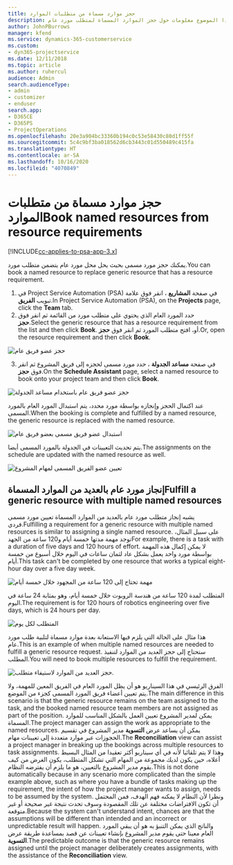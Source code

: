 ```yaml
---
title: حجز موارد مسماة من متطلبات الموارد
description: يوفر هذا الموضوع معلومات حول حجز الموارد المسماة لمتطلب مورد عام.
author: JohnPBurrows
manager: kfend
ms.service: dynamics-365-customerservice
ms.custom:
- dyn365-projectservice
ms.date: 12/11/2018
ms.topic: article
ms.author: ruhercul
audience: Admin
search.audienceType:
- admin
- customizer
- enduser
search.app:
- D365CE
- D365PS
- ProjectOperations
ms.openlocfilehash: 20e3a904bc33360b194c0c53e58430c80d1ff55f
ms.sourcegitcommit: 5c4c9bf3ba018562d6cb3443c01d550489c415fa
ms.translationtype: HT
ms.contentlocale: ar-SA
ms.lasthandoff: 10/16/2020
ms.locfileid: "4070849"
---
```

# <a name="book-named-resources-from-resource-requirements"></a><span data-ttu-id="cb60b-103">حجز موارد مسماة من متطلبات الموارد</span><span class="sxs-lookup"><span data-stu-id="cb60b-103">Book named resources from resource requirements</span></span>

[!INCLUDE[cc-applies-to-psa-app-3.x](../includes/cc-applies-to-psa-app-3x.md)]

<span data-ttu-id="cb60b-104">يمكنك حجز مورد مسمى بحيث يحل محل مورد عام يتضمن متطلب مورد.</span><span class="sxs-lookup"><span data-stu-id="cb60b-104">You can book a named resource to replace generic resource that has a resource requirement.</span></span>

1. <span data-ttu-id="cb60b-105">في Project Service Automation (PSA) في صفحة **المشاريع** ، انقر فوق علامة تبويب **الفريق**.</span><span class="sxs-lookup"><span data-stu-id="cb60b-105">In Project Service Automation (PSA), on the **Projects** page, click the **Team** tab.</span></span>
2. <span data-ttu-id="cb60b-106">حدد المورد العام الذي يحتوي على متطلب مورد من القائمة ثم انقر فوق **حجز**.</span><span class="sxs-lookup"><span data-stu-id="cb60b-106">Select the generic resource that has a resource requirement from the list and then click **Book**.</span></span> <span data-ttu-id="cb60b-107">أو، افتح متطلب المورد ثم انقر فوق **حجز**.</span><span class="sxs-lookup"><span data-stu-id="cb60b-107">Or, open the resource requirement and then click **Book**.</span></span>


![حجز عضو فريق عام](media/RM-how-to-14.png)


3. <span data-ttu-id="cb60b-109">في صفحة **مساعد الجدولة** ، حدد مورد مسمى لحجزه إلى فريق المشروع ثم انقر فوق **حجز**.</span><span class="sxs-lookup"><span data-stu-id="cb60b-109">On the **Schedule Assistant** page, select a named resource to book onto your project team and then click **Book**.</span></span>

![حجز عضو فريق عام باستخدام مساعد الجدولة](media/RM-how-to-15.png)

<span data-ttu-id="cb60b-111">عند اكتمال الحجز وإنجازه بواسطة مورد محدد، يتم استبدال المورد العام بالمورد المسمى.</span><span class="sxs-lookup"><span data-stu-id="cb60b-111">When the booking is complete and fulfilled by a named resource, the generic resource is replaced with the named resource.</span></span>

![استبدال عضو فريق مسمى بعضو فريق عام](media/RM-how-to-16.png)

<span data-ttu-id="cb60b-113">يتم تحديث التعيينات في الجدولة بالمورد المسمى أيضا.</span><span class="sxs-lookup"><span data-stu-id="cb60b-113">The assignments on the schedule are updated with the named resource as well.</span></span>

![تعيين عضو الفريق المسمى لمهام المشروع](media/RM-how-to-17.png)

## <a name="fulfill-a-generic-resource-with-multiple-named-resources"></a><span data-ttu-id="cb60b-115">إنجاز مورد عام بالعديد من الموارد المسماة</span><span class="sxs-lookup"><span data-stu-id="cb60b-115">Fulfill a generic resource with multiple named resources</span></span>
<span data-ttu-id="cb60b-116">يشبه إنجاز متطلب مورد عام بالعديد من الموارد المسماة تعيين مورد مسمى فردي.</span><span class="sxs-lookup"><span data-stu-id="cb60b-116">Fulfilling a requirement for a generic resource with multiple named resources is similar to assigning a single named resource.</span></span> <span data-ttu-id="cb60b-117">على سبيل المثال، توجد مهمة مدتها خمسة أيام و120 ساعة من الجهد</span><span class="sxs-lookup"><span data-stu-id="cb60b-117">For example, there is a task with a duration of five days and 120 hours of effort.</span></span> <span data-ttu-id="cb60b-118">لا يمكن إكمال هذه المهمة بواسطة مورد واحد يعمل بشكل عاد لثمان ساعات في اليوم خلال أسبوع من خمسة أيام.</span><span class="sxs-lookup"><span data-stu-id="cb60b-118">This task can't be completed by one resource that works a typical eight-hour day over a five day week.</span></span> 

![مهمة تحتاج إلى 120 ساعة من المجهود خلال خمسة أيام](media/RM-how-to-21.png)

<span data-ttu-id="cb60b-120">المتطلب لمدة 120 ساعة من هندسة الروبوت خلال خمسة أيام، وهو بمثابة 24 ساعة في اليوم.</span><span class="sxs-lookup"><span data-stu-id="cb60b-120">The requirement is for 120 hours of robotics engineering over five days, which is 24 hours per day.</span></span>

![المتطلب لكل يوم](media/RM-how-to-22.png)

<span data-ttu-id="cb60b-122">هذا مثال على الحالة التي يلزم فيها الاستعانة بعدة موارد مسماة لتلبية طلب مورد عام.</span><span class="sxs-lookup"><span data-stu-id="cb60b-122">This is an example of when multiple named resources are needed to fulfill a generic resource request.</span></span> <span data-ttu-id="cb60b-123">ستحتاج إلى حجز العديد من الموارد لتنفيذ المطلب.</span><span class="sxs-lookup"><span data-stu-id="cb60b-123">You will need to book multiple resources to fulfill the requirement.</span></span>

![حجز العديد من الموارد لاستيفاء متطلب.](media/RM-how-to-23.png)

<span data-ttu-id="cb60b-125">الفرق الرئيسي في هذا السيناريو هو أن يظل المورد العام في الفريق المعين للمهمة، ولا يتم تعيين أعضاء فريق المورد المسمى كجزء من الموضع.</span><span class="sxs-lookup"><span data-stu-id="cb60b-125">The main difference in this scenario is that the generic resource remains on the team assigned to the task, and the booked named resource team members are not assigned as part of the position.</span></span> <span data-ttu-id="cb60b-126">يمكن لمدير المشروع تعيين العمل بالشكل المناسب للموارد المسماة.</span><span class="sxs-lookup"><span data-stu-id="cb60b-126">The project manager can assign the work as appropriate to the named resources.</span></span> <span data-ttu-id="cb60b-127">يمكن أن يساعد عرض **التسوية** مدير المشروع في تقسيم الحجوزات عبر موارد متعددة إلى تعيينات مهام.</span><span class="sxs-lookup"><span data-stu-id="cb60b-127">The **Reconciliation** view can assist a project manager in breaking up the bookings across multiple resources to task assignments.</span></span> <span data-ttu-id="cb60b-128">وهذا لا يتم تلقائيا لأنه في أي سيناريو أكثر تعقيدا من المثال البسيط أعلاه، حين يكون لديك مجموعة من المهام التي تشكل المتطلب، يكون الغرض من كيف يقوم مدير المشروع بالتعيين، هو ما يلزم أن يفترضه النظام.</span><span class="sxs-lookup"><span data-stu-id="cb60b-128">This is not done automatically because in any scenario more complicated than the simple example above, such as where you have a bundle of tasks making up the requirement, the intent of how the project manager wants to assign, needs to be assumed by the system.</span></span> <span data-ttu-id="cb60b-129">ونظرا لأن النظام لا يمكنه فهم الهدف، فمن المحتمل أن تكون الافتراضات مختلفة عن تلك المقصودة وسوف تحدث نتيجة غير صحيحة أو غير متوقعة.</span><span class="sxs-lookup"><span data-stu-id="cb60b-129">Because the system can't understand intent, chances are that the assumptions will be different than intended and an incorrect or unpredictable result will happen.</span></span> <span data-ttu-id="cb60b-130">والناتج الذي يمكن التنبؤ به هو أن يبقي المورد العام معينا حتى يقوم مدير المشروع بإنشاء تعيينات عن قصد بمساعدة طريقة عرض **التسوية**.</span><span class="sxs-lookup"><span data-stu-id="cb60b-130">The predictable outcome is that the generic resource remains assigned until the project manager deliberately creates assignments, with the assistance of the **Reconciliation** view.</span></span>


